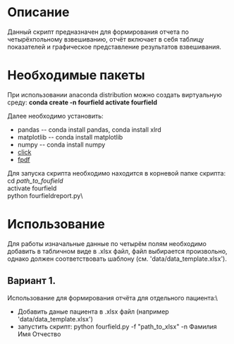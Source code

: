 # Описание
Данный скрипт предназначен для формирования отчета по четырёхпольному взвешиванию, отчёт включает в себя
таблицу показателей и графическое представление результатов взвешивания.
# Необходимые пакеты
При использовании anaconda distribution можно создать виртуальную среду:
 **conda create -n fourfield
 activate fourfield**

Далее необходимо установить:

- pandas  --  conda install pandas, conda install xlrd
- matplotlib -- conda install matplotlib
- numpy  --  conda install numpy
- [click](https://pypi.org/project/click/)
- [fpdf](https://pypi.org/project/fpdf/)

Для запуска скрипта необходимо находится в корневой папке скрипта: \
 cd *path_to_foufield*\
 activate fourfield\
 python fourfieldreport.py\

# Использование
Для работы изначальные данные по четырём полям необходимо добавить в табличном виде в .xlsx файл,
файл выбирается произвольно, однако должен соответствовать шаблону (см. 'data/data_template.xlsx').
## Вариант 1.
Использование для формирования отчёта для отдельного пациента:\\
- Добавить даные пациента в .xlsx файл (например 'data/data_template.xlsx')
- запустить скрипт: python fourfield.py -f "path_to_xlsx" -n Фамилия Имя Отчество
    
